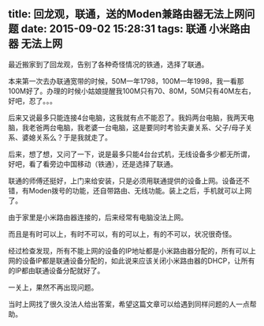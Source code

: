 title: 回龙观，联通，送的Moden兼路由器无法上网问题
date: 2015-09-02 15:28:31
tags: 联通 小米路由器 无法上网
---

最近搬家到了回龙观，告别了各种奇怪情况的铁通，选择了联通。

本来第一次去办联通宽带的时候，50M一年1798，100M一年1998，我一看那100M好了。办理的时候小姑娘提醒我100M只有70、80M，50M只有40M左右，好吧，忍了。。。

后来又说最多只能连接4台电脑，这我就有点不能忍了。我妈两台电脑，我两天电脑，我老爸两台电脑，我老婆一台电脑，这是要同时考验夫妻关系、父子/母子关系、婆媳关系么？于是我就走了。

后来，想了想，又问了一下，说是最多只能4台台式机，无线设备多少都无所谓，好吧，看了看旁边中国移动（铁通），还是选择了联通。

联通的师傅还挺好，上门来给安装，只是必须用联通提供的设备上网。设备还不错，有Moden拨号的功能，还自带路由、无线功能。装上之后，手机就可以上网了。

由于家里是小米路由器连接的，后来经常有电脑没法上网。

而且是有时可以上，有时不可以，有的可以上，有的不可以，状况很奇怪。

经过检查发现，所有不能上网的设备的IP地址都是小米路由器分配的，所有可以上网的设备IP都是联通设备分配的，如此说来应该关闭小米路由器的DHCP，让所有的IP都由联通设备分配就好了。

一关上，果然不再出现问题。

当时上网找了很久没法人给出答案，希望这篇文章可以给遇到同样问题的人一点帮助。